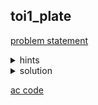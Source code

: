## toi1_plate
[problem statement](empty)

<details>
  <summary>hints</summary>
  <details>
    <summary>hint 1</summary>
    <p>simulation</p>
  </details>
  <details>
    <summary>hint 2</summary>
    <p>การเข้าแถวสามารถใช้ data structure อะไร represent ได้?</p>
  </details>
  <details>
    <summary>hint 2.5</summary>
    <p>queue (std::queue)</p>
  </details>
</details>

<details>
  <summary>solution</summary>
  <p>โจทย์ข้อนี้ให้เราทำการ simulate การเข้าแถวโดยการเข้าแถวจะเข้าแถวตามห้อง โดยนักเรียนที่จะมาเข้าแถวจะไปต่อหลังนักเรียนที่อห้องเดียวกันที่อยู่ในแถวอยู่แล้ว โดยการเข้าแถวทำให้เรานึกถึง data structure queue โดยเราจะใช้ queue 2 ประเภท ในการ simulate </p>
  <ol start="1">
    <li> $Q$ ใช้ในลำดับของห้อง โดยจะเก็บเป็นเลขประจำห้องไว้</li>
    <li> $q[cl]$ ใช้ในการเก็บลำดับของนักเรียนที่อยู่ห้อง $cl$ </li>
  </ol>
  <details>
    <summary>operation E (เอานักเรียน <ins>s</ins> เข้าแถว)</summary>
    <ul>
      <li>นำนักเรียน s เข้า $q[cl_s]$ เข้าใน $Q$</li>
      <li>ถ้า $cl_s$ ยังไม่อยู่ใน $Q$ (ก่อนหน้านี้ยังไม่มีนักเรียนจาก $cl_s$ อยู่ในแถว) → push $cl_s$ เข้าใน $Q$</li>
    </ul>
  </details>
  <details>
    <summary>operation D (เอานักเรียนคนหน้าสุดออก)</summary>
    <ul>
      <li>ถ้าไม่มีคนอยู่ในแถว ($Q$.empty() == true)
        <ul>
          <li>print “empty”</li>
        </ul>
      </li>
      <li>คนหน้าสุด = $q[Q.front()].front()$
        <ul>
          <li>$Q.front()$ เป็นห้องที่อยู่หน้าสุด และ $q[cl].front()$ เป็นนักเรียนห้อง $cl$ ที่อยู่หน้าสุด</li>
        </ul>
      </li>
      <li>นำคนหน้าสุดออก ($Q.front().pop())</li>
    </ul>
  </details>
  <video src="https://github.com/user-attachments/assets/350f8f56-c0c3-41e0-b06a-df96b309d41b" width="600" autoplay></video>
</details>


[ac code](empty)
